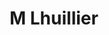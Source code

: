 ---
title: "M Lhuillier"
url: /cagayan-de-oro/m-lhuillier-claro-m-recto-avenue-2/
shop: pawnbroker
---